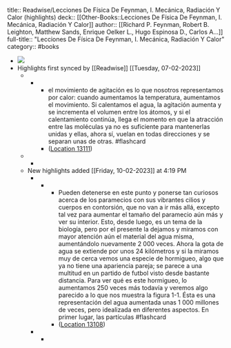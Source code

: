 title:: Readwise/Lecciones De Física De Feynman, I. Mecánica, Radiación Y Calor (highlights)
deck:: [[Other-Books::Lecciones De Física De Feynman, I. Mecánica, Radiación Y Calor]]
author:: [[Richard P. Feynman, Robert B. Leighton, Matthew Sands, Enrique Oelker L., Hugo Espinosa D., Carlos A...]]
full-title:: "Lecciones De Física De Feynman, I. Mecánica, Radiación Y Calor"
category:: #books

- ![](https://m.media-amazon.com/images/I/81pa6g8qsPL._SY160.jpg)
- Highlights first synced by [[Readwise]] [[Tuesday, 07-02-2023]]
	- -
		- el movimiento de agitación es lo que nosotros representamos por calor: cuando aumentamos la temperatura, aumentamos el movimiento. Si calentamos el agua, la agitación aumenta y se incrementa el volumen entre los átomos, y si el calentamiento continúa, llega el momento en que la atracción entre las moléculas ya no es suficiente para mantenerlas unidas y ellas, ahora sí, vuelan en todas direcciones y se separan unas de otras. #flashcard
		- ([Location 13111](https://readwise.io/to_kindle?action=open&asin=B07MVY4QK8&location=13111))
	- -
	- New highlights added [[Friday, 10-02-2023]] at 4:19 PM
		- -
			- Pueden detenerse en este punto y ponerse tan curiosos acerca de los paramecios con sus vibrantes cilios y cuerpos en contorsión, que no van a ir más allá, excepto tal vez para aumentar el tamaño del paramecio aún más y ver su interior. Esto, desde luego, es un tema de la biología, pero por el presente la dejamos y miramos con mayor atención aún el material del agua misma, aumentándolo nuevamente 2 000 veces. Ahora la gota de agua se extiende por unos 24 kilómetros y si la miramos muy de cerca vemos una especie de hormigueo, algo que ya no tiene una apariencia pareja; se parece a una multitud en un partido de futbol visto desde bastante distancia. Para ver qué es este hormigueo, lo aumentamos 250 veces más todavía y veremos algo parecido a lo que nos muestra la figura 1-1. Ésta es una representación del agua aumentada unas 1 000 millones de veces, pero idealizada en diferentes aspectos. En primer lugar, las partículas #flashcard
			- ([Location 13108](https://readwise.io/to_kindle?action=open&asin=B07MVY4QK8&location=13108))
		- -